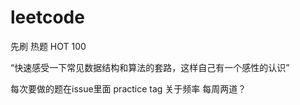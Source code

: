 # leetcode

先刷 热题 HOT 100

“快速感受一下常见数据结构和算法的套路，这样自己有一个感性的认识”

每次要做的题在issue里面 practice tag
关于频率 每周两道？
